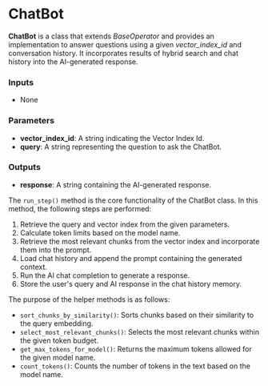 # ChatBot

**ChatBot** is a class that extends *BaseOperator* and provides an implementation to answer questions using a given *vector_index_id* and conversation history. It incorporates results of hybrid search and chat history into the AI-generated response.

### Inputs
- None

### Parameters
- **vector_index_id**: A string indicating the Vector Index Id.
- **query**: A string representing the question to ask the ChatBot.

### Outputs
- **response**: A string containing the AI-generated response.

The `run_step()` method is the core functionality of the ChatBot class. In this method, the following steps are performed:

1. Retrieve the query and vector index from the given parameters.
2. Calculate token limits based on the model name.
3. Retrieve the most relevant chunks from the vector index and incorporate them into the prompt.
4. Load chat history and append the prompt containing the generated context.
5. Run the AI chat completion to generate a response.
6. Store the user's query and AI response in the chat history memory.

The purpose of the helper methods is as follows:

- `sort_chunks_by_similarity()`: Sorts chunks based on their similarity to the query embedding.
- `select_most_relevant_chunks()`: Selects the most relevant chunks within the given token budget.
- `get_max_tokens_for_model()`: Returns the maximum tokens allowed for the given model name.
- `count_tokens()`: Counts the number of tokens in the text based on the model name.